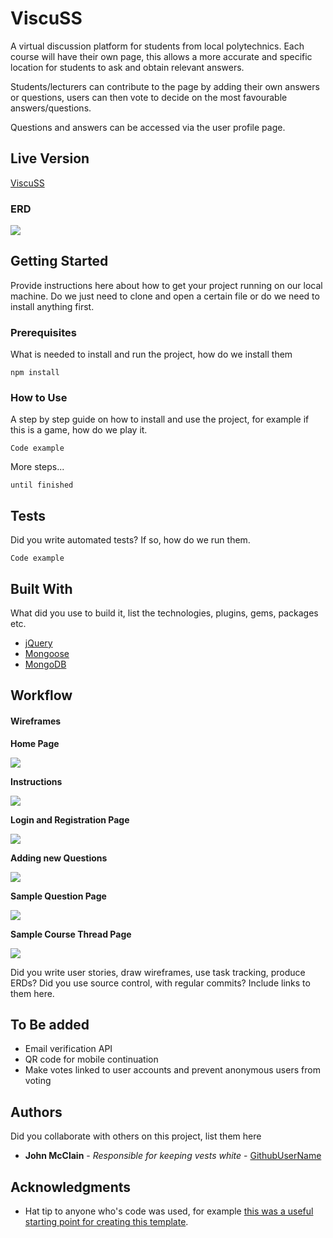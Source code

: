 # ViscuSS

A virtual discussion platform for students from local polytechnics. Each course will have their own page, this allows a more accurate and specific location for students to ask and obtain relevant answers.

Students/lecturers can contribute to the page by adding their own answers or questions, users can then vote to decide on the most favourable answers/questions.

Questions and answers can be accessed via the user profile page.

## Live Version

[ViscuSS](https://viscuss.herokuapp.com/)
### ERD

![](/public/assets/images/ERD.png)

## Getting Started

Provide instructions here about how to get your project running on our local machine. Do we just need to clone and open a certain file or do we need to install anything first.




### Prerequisites

What is needed to install and run the project, how do we install them

```
npm install
```

### How to Use

A step by step guide on how to install and use the project, for example if this is a game, how do we play it.


```
Code example
```

More steps...

```
until finished
```


## Tests

Did you write automated tests? If so, how do we run them.


```
Code example
```


## Built With

What did you use to build it, list the technologies, plugins, gems, packages etc.

* [jQuery](http://jquery.com/)
* [Mongoose](http://mongoosejs.com/)
* [MongoDB](https://www.mongodb.com/)

## Workflow

#### Wireframes

**Home Page**

![](/public/assets/images/homepage.png)

**Instructions**

![](/public/assets/images/instructions.png)

**Login and Registration Page**

![](/public/assets/images/landingpage.png)

**Adding new Questions**

![](/public/assets/images/newquestion.png)

**Sample Question Page**

![](/public/assets/images/singlethread.png)

**Sample Course Thread Page**

![](/public/assets/images/coursethread.png)

Did you write user stories, draw wireframes, use task tracking, produce ERDs? Did you use source control, with regular commits? Include links to them here.


## To Be added
* Email verification API
* QR code for mobile continuation
* Make votes linked to user accounts and prevent anonymous users from voting


## Authors

Did you collaborate with others on this project, list them here

* **John McClain** - *Responsible for keeping vests white* - [GithubUserName](https://github.com/GithubUserName)

## Acknowledgments

* Hat tip to anyone who's code was used, for example [this was a useful starting point for creating this template](https://gist.github.com/PurpleBooth/109311bb0361f32d87a2).
